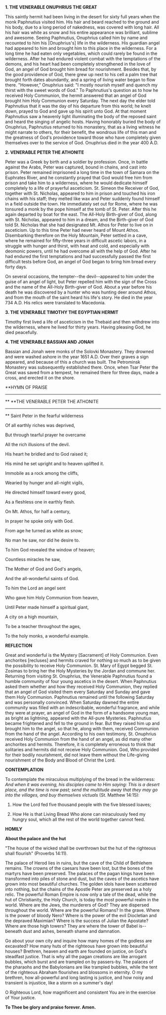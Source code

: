 
**1. THE VENERABLE ONUPHRIUS THE GREAT**

This saintly hermit had been living in the desert for sixty full years when the monk Paphnutius visited him. His hair and beard reached to the ground and his body, due to a long period of nakedness, was covered with long hair. All his hair was white as snow and his entire appearance was brilliant, sublime and awesome. Seeing Paphnutius, Onuphrius called him by name and recounted to him his [Onuphrius's] life in the wilderness. His guardian angel had appeared to him and brought him to this place in the wilderness. For a long time he had eaten only vegetables, which could rarely be found in the wilderness. After he had endured violent combat with the temptations of the demons, and his heart had been completely strengthened in the love of God, an angel of God brought him bread for nourishment. Besides that, by the good providence of God, there grew up next to his cell a palm tree that brought forth dates abundantly, and a spring of living water began to flow there. "However," Onuphrius said: "I mostly nourish myself and quench my thirst with the sweet words of God." To Paphnutius's question as to how he received Holy Communion, the hermit answered that an angel of God brought him Holy Communion every Saturday. The next day the elder told Paphnutius that it was the day of his departure from this world; he knelt down, prayed to God and gave up his spirit unto God. At that moment Paphnutius saw a heavenly light illuminating the body of the reposed saint and heard the singing of angelic hosts. Having honorably buried the body of Onuphrius, Paphnutius returned to his monastery, that as a living witness he might narrate to others, for their benefit, the wondrous life of this man and the greatness of God's providence toward those who have completely given themselves over to the service of God. Onuphrius died in the year 400 A.D.

**2. VENERABLE PETER THE ATHONITE**

Peter was a Greek by birth and a soldier by profession. Once, in battle against the Arabs, Peter was captured, bound in chains, and cast into prison. Peter remained imprisoned a long time in the town of Samara on the Euphrates River, and he constantly prayed that God would free him from prison and take him to a wilderness, where he would dedicate himself completely to a life of prayerful asceticism. St. Simeon the Receiver of God, together with St. Nicholas, appeared to him in prison and touched his iron chains with his staff; they melted like wax and Peter suddenly found himself in a field outside the town. He immediately set out for Rome, where he was tonsured a monk by the pope himself at the tomb of St. Peter. After this he again departed by boat for the east. The All-Holy Birth-giver of God, along with St. Nicholas, appeared to him in a dream, and the Birth-giver of God told St. Nicholas that she had designated Mt. Athos for Peter to live on in asceticism. Up to this time Peter had never heard of Mount Athos. Disembarking therefore on the Holy Mountain, Peter settled in a cave, where he remained for fifty-three years in difficult ascetic labors, in a struggle with hunger and thirst, with heat and cold, and especially with deomonic powers, until he had overcome all with the help of God. After he had endured the first temptations and had successfully passed the first difficult tests before God, an angel of God began to bring him bread every forty days. 

On several occasions, the tempter--the devil--appeared to him under the guise of an angel of light, but Peter repelled him with the sign of the Cross and the name of the All-Holy Birth-giver of God. About a year before his death he was discovered by a hunter who was hunting deer around Athos, and from the mouth of the saint heard his life's story. He died in the year 734 A.D. His relics were translated to Macedonia.

**3. THE VENERABLE TIMOTHY THE EGYPTIAN HERMIT**

Timothy first lived a life of asceticism in the Thebaid and then withdrew into the wilderness, where he lived for thirty years. Having pleasing God, he died peacefully.

**4. THE VENERABLE BASSIAN AND JONAH**

Bassian and Jonah were monks of the Solovki Monastery. They drowned and were washed ashore in the year 1651 A.D. Over their graves a sign appeared, and because of this a church was built. The Petrominsk Monastery was subsequently established there. Once, when Tsar Peter the Great was saved from a tempest, he remained there for three days, made a cross, and erected it on the shore.


**HYMN OF PRAISE
**** 
**
**THE VENERABLE PETER THE ATHONITE
**** 
**
Saint Peter in the fearful wilderness
 

Of all earthly riches was deprived,
 

But through tearful prayer he overcame

All the rich illusions of the devil.


His heart he bridled and to God raised it;
 

His mind he set upright and to heaven uplifted it.


Immobile as a rock among the cliffs,
 

Wearied by hunger and all-night vigils,
 

He directed himself toward every good,
 

As a fleshless one in earthly flesh.
 

On Mt. Athos, for half a century,
 

In prayer he spoke only with God.
 

From age he turned as white as snow;


No man he saw, nor did he desire to.
 

To him God revealed the window of heaven;
 

Countless miracles he saw,
 

The Mother of God and God's angels,
 

And the all-wonderful saints of God.
 

To him the Lord an angel sent


Who gave him Holy Communion from heaven,
 

Until Peter made himself a spiritual giant,
 

A city on a high mountain,
 

To be a teacher throughout the ages,
 

To the holy monks, a wonderful example.
 

**REFLECTION**

Great and wonderful is the Mystery [Sacrament] of Holy Communion. Even anchorites [recluses] and hermits craved for nothing so much as to be given the possibility to receive Holy Communion. St. Mary of Egypt begged St. Zosimas to bring her the Holy Mysteries by the Jordan and commune her. Returning from visiting St. Onuphrius, the Venerable Paphnutius found a humble community of four young ascetics in the desert. When Paphnutius asked them whether and how they received Holy Communion, they replied that an angel of God visited them every Saturday and Sunday and gave them Holy Communion. Paphnutius remained until the following Saturday and was personally convinced. When Saturday dawned the entire community was filled with an indescribable, wonderful fragrance, and while they were at prayer, an angel of God in the form of a handsome young man, as bright as lightning, appeared with the All-pure Mysteries. Paphnutius became frightened and fell to the ground in fear. But they raised him up and brought him to the angel, so that he, along with them, received Communion from the hand of the angel. According to his own testimony, St. Onuphrius received Holy Communion from the hand of an angel, as did many other anchorites and hermits. Therefore, it is completely erroneous to think that solitaries and hermits did not receive Holy Communion. God, Who provided for their bodily nourishment, did not leave them without the Life-giving nourishment of the Body and Blood of Christ the Lord.


**CONTEMPLATION**


To contemplate the miraculous multiplying of the bread in the wilderness: *And when it was evening, his disciples came to Him saying: This is a desert place, and the time is now past; send the multitude away that they may go into the villages, and buy themselves victuals* (St. Matthew 14:15):

1.  How the Lord fed five thousand people with the five blessed loaves;

1.  How He is that Living Bread Who alone can miraculously feed my hungry soul, which all the rest of the world together cannot feed.


**HOMILY**


**About the palace and the hut**

"The house of the wicked shall be overthrown but the hut of the righteous shall flourish" (Proverbs 14:11).

The palace of Herod lies in ruins, but the cave of the Child of Bethlehem remains. The crowns of the caesars have been lost, but the bones of the martyrs have been preserved. The palaces of the pagan kings have been transformed into piles of stone and dust, but the caves of the ascetics have grown into most beautiful churches. The golden idols have been scattered into nothing, but the chains of the Apostle Peter are preserved as a holy relic. The powerful Roman Empire is now only a tale of the dead, while the hut of Christianity, the Holy Church, is today the most powerful realm in the world. Where are the Jews, the murderers of God? They are dispersed throughout the world. Where are the powerful Romans? In the grave. Where is the power of bloody Nero? Where is the power of the evil Diocletian and the depraved Maximian? Where is the success of Julian the Apostate? Where are those high towers? They are where the tower of Babel is--beneath dust and ashes, beneath shame and damnation.

Go about your own city and inquire how many homes of the godless are excavated? How many huts of the righteous have grown into beautiful houses? Brethren, heaven and earth are founded on justice, on God's steadfast justice. That is why all the pagan creations are like arrogant bubbles, which burst and are trampled on by passers-by. The palaces of the pharaohs and the Babylonians are like trampled bubbles, while the tent of the righteous Abraham flourishes and blossoms in eternity. O my brethren, how all-powerful and long lasting is justice, and how noisy and transient is injustice, like a storm on a summer's day!

O Righteous Lord, how magnificent and consistent You are in the exercise of Your justice.

**To Thee be glory and praise forever. Amen.**
